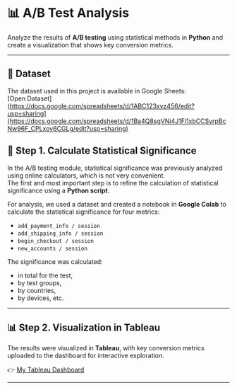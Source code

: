 # 📊 A/B Test Analysis

Analyze the results of **A/B testing** using statistical methods in **Python** and create a visualization that shows key conversion metrics.

---
## 📂 Dataset
The dataset used in this project is available in Google Sheets:  
[Open Dataset](https://docs.google.com/spreadsheets/d/1ABC123xyz456/edit?usp=sharing](https://docs.google.com/spreadsheets/d/1Ba4Q8sgVNi4J1Fi1xbCCSyrpBcNw96F_CPLxoy6CGLg/edit?usp=sharing)


## 🧪 Step 1. Calculate Statistical Significance
In the A/B testing module, statistical significance was previously analyzed using online calculators, which is not very convenient.  
The first and most important step is to refine the calculation of statistical significance using a **Python script**.

For analysis, we used a dataset and created a notebook in **Google Colab** to calculate the statistical significance for four metrics:

- `add_payment_info / session`  
- `add_shipping_info / session`  
- `begin_checkout / session`  
- `new_accounts / session`  

The significance was calculated:
- in total for the test,  
- by test groups,  
- by countries,  
- by devices, etc.  

---

## 📊 Step 2. Visualization in Tableau
The results were visualized in **Tableau**, with key conversion metrics uploaded to the dashboard for interactive exploration.

👉 [My Tableau Dashboard](https://public.tableau.com/app/profile/viktoriia.serozhenko6318/viz/ABTest_17552153375840/AB_Test)

---
